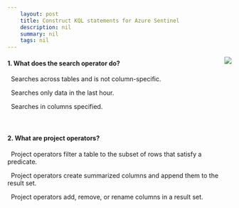 ```yaml
---
    layout: post
    title: Construct KQL statements for Azure Sentinel 
    description: nil
    summary: nil
    tags: nil
---
```



 <a target="_blank" href="https://docs.microsoft.com/en-us/learn/modules/construct-kusto-query-language-statements/9-knowledge-check/"><i class="fas fa-external-link-alt"></i> </a>
 <img align="right" src="https://docs.microsoft.com/en-us/learn/achievements/construct-kql-statements.svg">
####  1. What does the search operator do?


<i class='fas fa-check-square' style='color: Dodgerblue;'></i> &nbsp;&nbsp;Searches across tables and is not column-specific.

<i class='far fa-square'></i> &nbsp;&nbsp;Searches only data in the last hour.

<i class='far fa-square'></i> &nbsp;&nbsp;Searches in columns specified.
<br />
<br />
<br />

####  2. What are project operators?


<i class='far fa-square'></i> &nbsp;&nbsp;Project operators filter a table to the subset of rows that satisfy a predicate.

<i class='far fa-square'></i> &nbsp;&nbsp;Project operators create summarized columns and append them to the result set.

<i class='fas fa-check-square' style='color: Dodgerblue;'></i> &nbsp;&nbsp;Project operators add, remove, or rename columns in a result set.
<br />
<br />
<br />

